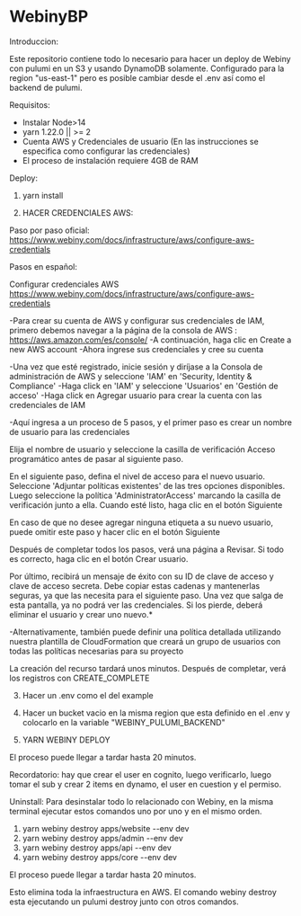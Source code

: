 # WebinyBP
Introduccion:

Este repositorio contiene todo lo necesario para hacer un deploy de Webiny con pulumi en un S3 y usando DynamoDB solamente.
Configurado para la region "us-east-1" pero es posible cambiar desde el .env así como el backend de pulumi.

Requisitos:

- Instalar Node>14 
- yarn 1.22.0 || >= 2 
- Cuenta AWS y Credenciales de usuario (En las instrucciones se especifica como configurar las credenciales)
- El proceso de instalación requiere 4GB de RAM


Deploy:

1. yarn install

2. HACER CREDENCIALES AWS:

Paso por paso oficial:
https://www.webiny.com/docs/infrastructure/aws/configure-aws-credentials

Pasos en español:

Configurar credenciales AWS https://www.webiny.com/docs/infrastructure/aws/configure-aws-credentials

-Para crear su cuenta de AWS y configurar sus credenciales de IAM, primero debemos navegar a la página de la consola de AWS : https://aws.amazon.com/es/console/ -A continuación, haga clic en Create a new AWS account -Ahora ingrese sus credenciales y cree su cuenta

-Una vez que esté registrado, inicie sesión y diríjase a la Consola de administración de AWS y seleccione 'IAM' en 'Security, Identity & Compliance' -Haga click en 'IAM' y seleccione 'Usuarios' en 'Gestión de acceso' -Haga click en Agregar usuario para crear la cuenta con las credenciales de IAM

-Aquí ingresa a un proceso de 5 pasos, y el primer paso es crear un nombre de usuario para las credenciales

Elija el nombre de usuario y seleccione la casilla de verificación Acceso programático antes de pasar al siguiente paso.

En el siguiente paso, defina el nivel de acceso para el nuevo usuario. Seleccione 'Adjuntar políticas existentes' de las tres opciones disponibles. Luego seleccione la política 'AdministratorAccess' marcando la casilla de verificación junto a ella. Cuando esté listo, haga clic en el botón Siguiente

En caso de que no desee agregar ninguna etiqueta a su nuevo usuario, puede omitir este paso y hacer clic en el botón Siguiente

Después de completar todos los pasos, verá una página a Revisar. Si todo es correcto, haga clic en el botón Crear usuario.

Por último, recibirá un mensaje de éxito con su ID de clave de acceso y clave de acceso secreta. Debe copiar estas cadenas y mantenerlas seguras, ya que las necesita para el siguiente paso. Una vez que salga de esta pantalla, ya no podrá ver las credenciales. Si los pierde, deberá eliminar el usuario y crear uno nuevo.*

-Alternativamente, también puede definir una política detallada utilizando nuestra plantilla de CloudFormation que creará un grupo de usuarios con todas las políticas necesarias para su proyecto

La creación del recurso tardará unos minutos. Después de completar, verá los registros con CREATE_COMPLETE

3. Hacer un .env como el del example

4. Hacer un bucket vacio en la misma region que esta definido en el .env y colocarlo en la variable "WEBINY_PULUMI_BACKEND"

5. YARN WEBINY DEPLOY

El proceso puede llegar a tardar hasta 20 minutos.

Recordatorio: hay que crear el user en cognito, luego verificarlo, luego tomar el sub y crear 2 items en dynamo, el user en cuestion y el permiso.


Uninstall: 
Para desinstalar todo lo relacionado con Webiny, en la misma terminal ejecutar estos comandos uno por uno y en el mismo orden.

1. yarn webiny destroy apps/website --env dev
2. yarn webiny destroy apps/admin --env dev
3. yarn webiny destroy apps/api --env dev
4. yarn webiny destroy apps/core --env dev

El proceso puede llegar a tardar hasta 20 minutos.

Esto elimina toda la infraestructura en AWS. El comando webiny destroy esta ejecutando un pulumi destroy junto con otros comandos.
